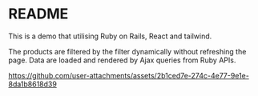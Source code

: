 # README

This is a demo that utilising Ruby on Rails, React and tailwind.

The products are filtered by the filter dynamically without refreshing the page. Data are loaded and rendered by Ajax queries from Ruby APIs.




https://github.com/user-attachments/assets/2b1ced7e-274c-4e77-9e1e-8da1b8618d39

